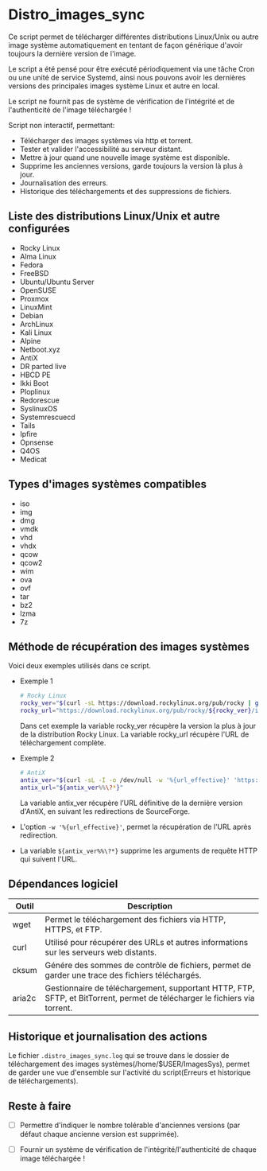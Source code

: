 # Distro_images_sync

Ce script permet de télécharger différentes distributions Linux/Unix ou autre image système automatiquement en tentant de façon générique d'avoir toujours la dernière version de l'image.

Le script a été pensé pour être exécuté périodiquement via une tâche Cron ou une unité de service Systemd, ainsi nous pouvons avoir les dernières versions des principales images système Linux et autre en local.

Le script ne fournit pas de système de vérification de l'intégrité et de l'authenticité de l'image téléchargée !

Script non interactif, permettant:

- Télécharger des images systèmes via http et torrent.
- Tester et valider l'accessibilité au serveur distant.
- Mettre à jour quand une nouvelle image système est disponible.
- Supprime les anciennes versions, garde toujours la version là plus à jour.
- Journalisation des erreurs.
- Historique des téléchargements et des suppressions de fichiers.

## Liste des distributions Linux/Unix et autre configurées

* Rocky Linux
* Alma Linux
* Fedora
* FreeBSD
* Ubuntu/Ubuntu Server
* OpenSUSE
* Proxmox
* LinuxMint
* Debian
* ArchLinux
* Kali Linux
* Alpine
* Netboot.xyz
* AntiX
* DR parted live
* HBCD PE
* Ikki Boot
* Ploplinux
* Redorescue
* SyslinuxOS
* Systemrescuecd
* Tails
* Ipfire
* Opnsense
* Q4OS
* Medicat

## Types d'images systèmes compatibles

* iso
* img
* dmg
* vmdk
* vhd
* vhdx
* qcow
* qcow2
* wim
* ova
* ovf
* tar
* bz2
* lzma
* 7z

## Méthode de récupération des images systèmes

Voici deux exemples utilisés dans ce script. 

* Exemple 1
  
  ```bash
  # Rocky Linux
  rocky_ver="$(curl -sL https://download.rockylinux.org/pub/rocky | grep -oP '(?<=href=")[0-9]*\.*[0-9]*\.*[0-9]*(?=/">)' | sort -Vr | head -n 1)"
  rocky_url="https://download.rockylinux.org/pub/rocky/${rocky_ver}/isos/x86_64/Rocky-${rocky_ver}-x86_64-dvd.torrent"
  ```
  
  Dans cet exemple la variable rocky_ver récupère la version la plus à jour de la distribution Rocky Linux.
  La variable rocky_url récupère l'URL de téléchargement complète.

* Exemple 2
  
  ```bash
  # AntiX
  antix_ver="$(curl -sL -I -o /dev/null -w '%{url_effective}' 'https://sourceforge.net/projects/antix-linux/files/latest/download')"
  antix_url="${antix_ver%%\?*}"
  ```
  
  La variable antix_ver récupère l’URL définitive de la dernière version d'AntiX, en suivant les redirections de SourceForge.
- L'option `-w '%{url_effective}'`, permet la récupération de l'URL après redirection.

- La variable `${antix_ver%%\?*}` supprime les arguments de requête HTTP qui suivent l'URL.

## Dépendances logiciel

| Outil  | Description                                                                                                               |
| ------ | ------------------------------------------------------------------------------------------------------------------------- |
| wget   | Permet le téléchargement des fichiers via HTTP, HTTPS, et FTP.                                                            |
| curl   | Utilisé pour récupérer des URLs et autres informations sur les serveurs web distants.                                     |
| cksum  | Génére des sommes de contrôle de fichiers, permet de garder une trace des fichiers téléchargés.                           |
| aria2c | Gestionnaire de téléchargement, supportant HTTP, FTP, SFTP, et BitTorrent, permet de télécharger le fichiers via torrent. |

## Historique et journalisation des actions

Le fichier `.distro_images_sync.log` qui se trouve dans le dossier de téléchargement des images systèmes(/home/$USER/ImagesSys), permet de garder une vue d'ensemble sur l'activité du script(Erreurs et historique de téléchargements).

## Reste à faire
- [ ] Permettre d'indiquer le nombre tolérable d'anciennes versions (par défaut chaque ancienne version est supprimée).
- [ ] Fournir un système de vérification de l'intégrité/l'authenticité de chaque image téléchargée !

